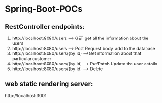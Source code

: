 # Spring-Boot-POCs

## RestController endpoints:
1. http://localhost:8080/users --> GET
get all the information about the users
2. http://localhost:8080/users --> Post
Request body, add to the database
3. http://localhost:8080/users/{by id} -->Get
information about that particular customer
4. http://localhost:8080/users/{by id} --> Put/Patch
Update the user details
5. http://localhost:8080/users/{by id} --> Delete

## web static rendering server:
http://localhost:3001
